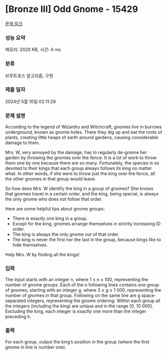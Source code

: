 # [Bronze III] Odd Gnome - 15429 

[문제 링크](https://www.acmicpc.net/problem/15429) 

### 성능 요약

메모리: 2020 KB, 시간: 4 ms

### 분류

브루트포스 알고리즘, 구현

### 제출 일자

2024년 5월 10일 02:11:29

### 문제 설명

<p>According to the legend of Wizardry and Witchcraft, gnomes live in burrows underground, known as gnome holes. There they dig up and eat the roots of plants, creating little heaps of earth around gardens, causing considerable damage to them.</p>

<p>Mrs. W, very annoyed by the damage, has to regularly de-gnome her garden by throwing the gnomes over the fence. It is a lot of work to throw them one by one because there are so many. Fortunately, the species is so devoted to their kings that each group always follows its king no matter what. In other words, if she were to throw just the king over the fence, all the other gnomes in that group would leave.</p>

<p>So how does Mrs. W identify the king in a group of gnomes? She knows that gnomes travel in a certain order, and the king, being special, is always the only gnome who does not follow that order.</p>

<p>Here are some helpful tips about gnome groups:</p>

<ul>
	<li>There is exactly one king in a group.</li>
	<li>Except for the king, gnomes arrange themselves in strictly increasing ID order.</li>
	<li>The king is always the only gnome out of that order.</li>
	<li>The king is never the first nor the last in the group, because kings like to hide themselves.</li>
</ul>

<p>Help Mrs. W by finding all the kings!</p>

### 입력 

 <p>The input starts with an integer n, where 1 ≤ n ≤ 100, representing the number of gnome groups. Each of the n following lines contains one group of gnomes, starting with an integer g, where 3 ≤ g ≤ 1 000, representing the number of gnomes in that group. Following on the same line are g space-separated integers, representing the gnome ordering. Within each group all the integers (including the king) are unique and in the range [0, 10 000]. Excluding the king, each integer is exactly one more than the integer preceding it.</p>

### 출력 

 <p>For each group, output the king’s position in the group (where the first gnome in line is number one).</p>

